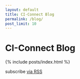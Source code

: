 ```yaml
---
layout: default
title: CI-Connect Blog
permalink: /blog/
post_limit: 10
---
```


<div class="blog">

  <h1>CI-Connect Blog</h1>

  {% include posts/index.html %}

  <p class="rss-subscribe">subscribe <a href="{{ "/feed.xml" | prepend: site.baseurl }}">via RSS</a></p>

</div>
